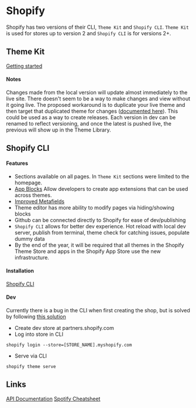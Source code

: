 # Shopify

Shopify has two versions of their CLI, `Theme Kit` and `Shopify CLI`. `Theme Kit` is used for stores up to version 2 and `Shopify CLI` is for versions 2+.

## Theme Kit

[Getting started](https://shopify.dev/themes/tools/theme-kit/getting-started)

#### Notes

Changes made from the local version will update almost immediately to the live site. There doesn't seem to be a way to make changes and view without it going live. The proposed workaround is to duplicate your live theme and then target that duplicated theme for changes ([documented here](https://community.shopify.com/c/Shopify-Design/Preview-theme-changes-locally-before-going-to-store/td-p/442350#:~:text=To%20do%20this%20just%20go,would%20with%20your%20main%20store)). This could be used as a way to create releases. Each version in dev can be renamed to reflect versioning, and once the latest is pushed live, the previous will show up in the Theme Library.

## Shopify CLI

#### Features

- Sections available on all pages. In `Theme Kit` sections were limited to the homepage.
- [App Blocks](https://shopify.dev/apps/online-store/theme-app-extensions?itcat=partner_blog&itterm=shopify_online_store&shpxid=a582daeb-A96A-408A-CE9C-77C0B0B9A934) Allow developers to create app extensions that can be used across themes.
- [Improved Metafields](https://www.youtube.com/watch?v=KulSA9U2-u8&ab_channel=ShopifyDevs)
- Theme editor has more ability to modify pages via hiding/showing blocks
- Github can be connected directly to Shopify for ease of dev/publishing
- `Shopify CLI` allows for better dev experience. Hot reload with local dev server, publish from terminal, theme check for catching issues, populate dummy data
- By the end of the year, it will be required that all themes in the Shopify Theme Store and apps in the Shopify App Store use the new infrastructure.

#### Installation

[Shopify CLI](https://shopify.dev/themes/tools/cli/installation)

#### Dev

Currently there is a bug in the CLI when first creating the shop, but is solved by following [this solution](https://github.com/Shopify/shopify-cli/issues/1309#issuecomment-873221248)

- Create dev store at partners.shopify.com
- Log into store in CLI

```
shopify login --store=[STORE_NAME].myshopify.com
```

- Serve via CLI

```
shopify theme serve
```

## Links

[API Documentation](https://shopify.dev/api/)
[Spotify Cheatsheet](https://www.shopify.com/partners/shopify-cheat-sheet?shpxid=a2be037a-2610-484B-641E-F0FF61CEA0C9)
